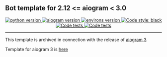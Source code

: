 ## Bot template for 2.12 <= aiogram < 3.0

<p align="center">
    <a href="https://www.python.org/downloads/release/python-3100/">
        <img src="https://img.shields.io/badge/python-v3.10-informational" alt="python version">
    </a>
    <a href="https://pypi.org/project/aiogram/2.12/">
        <img src="https://img.shields.io/badge/aiogram-v2.12-informational" alt="aiogram version">
    </a>
    <a href="https://pypi.org/project/environs/9.5.0/">
        <img src="https://img.shields.io/badge/environs-v9.5.0-informational" alt="environs version">
    </a>
    <a href="https://github.com/psf/black">
        <img alt="Code style: black" src="https://img.shields.io/badge/code%20style-black-black.svg">
    </a>
    <a href="https://github.com/rin-gil/aiogram_template/actions/workflows/tests.yml">
        <img src="https://github.com/rin-gil/aiogram_template/actions/workflows/tests.yml/badge.svg" alt="Code tests">
    </a>
    <a href="https://github.com/rin-gil/aiogram_template/actions/workflows/codeql.yml">
        <img src="https://github.com/rin-gil/aiogram_template/actions/workflows/codeql.yml/badge.svg" alt="Code tests">
    </a>
</p>

---

This template is archived in connection with the release of [aiogram 3](https://github.com/aiogram/aiogram)

Template for aiogram 3 is [here](https://github.com/rin-gil/aiogram_v3_template)
